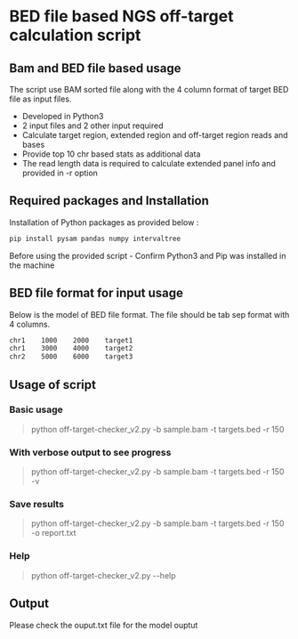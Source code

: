 # BED file based NGS off-target calculation script
## Bam and BED file based usage


The script use BAM sorted file along with the 4 column format of target BED file as input files.

- Developed in Python3
- 2 input files and 2 other input required
- Calculate target region, extended region and off-target region reads and bases
- Provide top 10 chr based stats as additional data
- The read length data is required to calculate extended panel info and provided in -r option

## Required packages and Installation

Installation of Python packages as provided below :

```sh
pip install pysam pandas numpy intervaltree
```

Before using the provided script - Confirm Python3 and Pip was installed in the machine


## BED file format for input usage

Below is the model of BED file format. The file should be tab sep format with 4 columns.
```sh
chr1    1000    2000    target1
chr1    3000    4000    target2
chr2    5000    6000    target3
```

## Usage of script

### Basic usage
> python off-target-checker_v2.py -b sample.bam -t targets.bed -r 150

### With verbose output to see progress
> python off-target-checker_v2.py -b sample.bam -t targets.bed -r 150 -v

### Save results
> python off-target-checker_v2.py -b sample.bam -t targets.bed -r 150 -o report.txt

### Help

> python off-target-checker_v2.py --help

## Output 

Please check the ouput.txt file for the model ouptut
